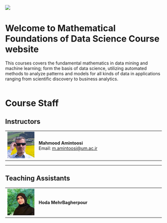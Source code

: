 ![](img/banner.png)

# Welcome to Mathematical Foundations of Data Science Course website

This courses covers the fundamental mathematics in data mining and machine learning; form the basis of data science, utilizing automated methods to analyze patterns and models for all kinds of data in applications ranging from scientific discovery to business analytics.

```{tableofcontents}
```

# Course Staff  

## Instructors  

<table style="width:100%;">  
  <tr>  
    <td style="width:20%;">  
      <img src="_images/M-Amintoosi.jpg" alt="Mahmood Amintoosi" style="width:100px;height:auto;">  
    </td>  
    <td>  
      <strong>Mahmood Amintoosi</strong><br>  
      Email: <a href="mailto:m.amintoosi@um.ac.ir">m.amintoosi@um.ac.ir</a>  
    </td>  
  </tr>  
</table>  

---  

## Teaching Assistants  

<table style="width:100%;">  
  <tr>  
    <td style="width:20%;">  
      <img src="_images/H-Mehr.jpg" alt="Hoda MehrBagherpour" style="width:100px;height:auto;">  
    </td>  
    <td>  
      <strong>Hoda MehrBagherpour</strong>  
    </td>  
  </tr>  
</table>